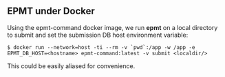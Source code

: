 ## EPMT under Docker 

Using the epmt-command docker image, we run **epmt** on a local directory to submit and set the submission DB host environment variable:

```
$ docker run --network=host -ti --rm -v `pwd`:/app -w /app -e EPMT_DB_HOST=<hostname> epmt-command:latest -v submit <localdir/>
```

This could be easily aliased for convenience.

